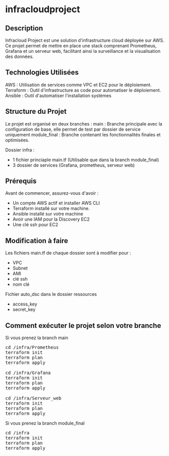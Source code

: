 # infracloudproject

## Description
Infracloud Project est une solution d'infrastructure cloud déployée sur AWS. Ce projet permet de mettre en place une stack comprenant Prometheus, Grafana et un serveur web, facilitant ainsi la surveillance et la visualisation des données.

## Technologies Utilisées
AWS : Utilisation de services comme VPC et EC2 pour le déploiement.
Terraform : Outil d'infrastructure as code pour automatiser le déploiement.
Ansible : Outil d'automatiser l'installation systèmes

## Structure du Projet
Le projet est organisé en deux branches :
main : Branche principale avec la configuration de base, elle permet de test par dossier de service uniquement
module_final : Branche contenant les fonctionnalités finales et optimisées.

Dossier infra :
- 1 fichier princiaple main.tf (Utilisable que dans la branch module_final)
- 3 dossier de services (Grafana, prometheus, serveur web)

## Prérequis
Avant de commencer, assurez-vous d'avoir :
- Un compte AWS actif et installer AWS CLI
- Terraform installé sur votre machine.
- Ansible installé sur votre machine
- Avoir une IAM pour la Discovery EC2
- Une clé ssh pour EC2

## Modification à faire
Les fichiers main.tf de chaque dossier sont à modifier pour :
- VPC
- Subnet
- AMI
- clé ssh
- nom clé

Fichier auto_dsc dans le dossier ressources
- access_key
- secret_key

## Comment exécuter le projet selon votre branche
Si vous prenez la branch main
<pre>
cd /infra/Prometheus
terraform init
terraform plan
terraform apply

cd /infra/Grafana
terraform init
terraform plan
terraform apply

cd /infra/Serveur_web
terraform init
terraform plan
terraform apply
</pre>

Si vous prenez la branch module_final
<pre>
cd /infra
terraform init
terraform plan
terraform apply
</pre>
